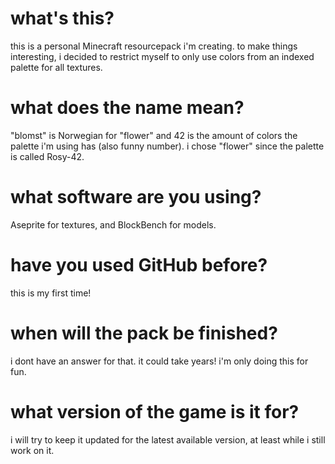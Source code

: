 # what's this?
this is a personal Minecraft resourcepack i'm creating. to make things interesting, i decided to restrict myself to only use colors from an indexed palette for all textures.

# what does the name mean?
"blomst" is Norwegian for "flower" and 42 is the amount of colors the palette i'm using has (also funny number). i chose "flower" since the palette is called Rosy-42.

# what software are you using?
Aseprite for textures, and BlockBench for models.

# have you used GitHub before?
this is my first time!

# when will the pack be finished?
i dont have an answer for that. it could take years! i'm only doing this for fun.

# what version of the game is it for?
i will try to keep it updated for the latest available version, at least while i still work on it.
